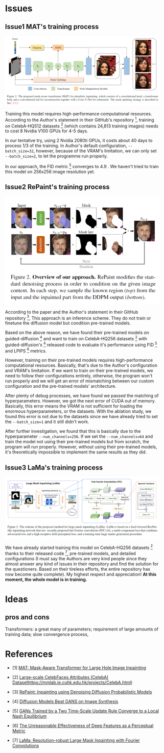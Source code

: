 # Issues

## Issue1 MAT's training process

<div align="center"><img src="https://raw.githubusercontent.com/ZenoNing/Zeno_Deep_Learning_Notes/main/2024/Architecture_MAT.png"></div>

Training this model  requires high-performance computational resources. According to the Author's statement in their GitHub's repository [<sup>1</sup>](#refer-anchor-1), training on CelebA-HQ512 datasets [<sup>2</sup>](#refer-anchor-2) (which contains 24,813 training images) needs to cost 8 Nvidia V100 GPUs for 4-5 days. 

In our tentative try, using 2 Nvidia 2080ti GPUs, it costs about 40 days to process 1/3 of the training. In Author's default configuration, `--batch_size=32`, however, because of the VRAM's limitation, we can only set `--batch_size=2`, to let the programme run properly. 

In our approach, the FID metric [<sup>5</sup>](#refer-anchor-5) converges to 4.9 . We haven't tried to train this model on 256x256 image resolution yet. 

## Issue2 RePaint's training process

<div align="center"><img src="https://raw.githubusercontent.com/ZenoNing/Zeno_Deep_Learning_Notes/main/2024/Architecture_RePaint.png"></div>

According to the paper and the Author's statement in their GitHub repository [<sup>3</sup>](#refer-anchor-3), This approach is an inference scheme. They do not train or finetune the diffusion model but condition pre-trained models. 

Based on the above reason, we have found their pre-trained models on guided-diffusion [<sup>4</sup>](#refer-anchor-4) and want to train on CelebA-HQ256 datasets [<sup>2</sup>](#refer-anchor-2) with guided-diffusion's [<sup>4</sup>](#refer-anchor-4) released code to evaluate it's performance using FID [<sup>5</sup>](#refer-anchor-5) and LPIPS [<sup>6</sup>](#refer-anchor-6) metrics.

However, training on their pre-trained models requires high-performance computational resources. Basically, that's due to the Author's configuration and VRAM's limitation. If we want to train on their pre-trained models, we need to follow their configurations entirely, otherwise, the program won't run properly and we will get an error of mismatching between our custom configuration and the pre-trained models' architecture. 

After plenty of debug processes, we have found we passed the matching of hyperparameters. However, we got the next error of CUDA out of memory. Basically, this error means the VRAM is not sufficient for loading the enormous hyperparameters, or the datasets. With the ablation study, we found this error is not due to the datasets since we have already tried to set the `--batch_size=1` and it still didn't work. 

After further investigation, we found that this is basically due to the hyperparameter `--num_channels=256`. If we set the `--num_channels=64` and train the model not using their pre-trained models but from scratch, the program will run properly. However, without using their pre-trained models, it's theoretically impossible to implement the same results as they did.

## Issue3 LaMa's training process

<div align="center"><img src="https://raw.githubusercontent.com/ZenoNing/Zeno_Deep_Learning_Notes/main/2024/Architecture_LaMa.png"></div>

We have already started training this model on CelebA-HQ256 datasets [<sup>2</sup>](#refer-anchor-2) thanks to their released code [<sup>7</sup>](#refer-anchor-7), pre-trained models, and detailed configurations (I must say the Authors are very kind people since they almost answer any kind of issues in their repository and find the solution for the questioners. Based on their tireless efforts, the entire repository has now become quite complete). My highest respect and appreciation!  **At this moment, the whole model is in training.**

# Ideas

## pros and cons

Transformers: a great many of parameters; requirement of large amounts of training data; slow convergence process, 

# References

<div id="refer-anchor-1"></div>

- [1] [MAT: Mask-Aware Transformer for Large Hole Image Inpainting](https://github.com/fenglinglwb/MAT/issues/23)

<div id="refer-anchor-2"></div>

- [2] [Large-scale CelebFaces Attributes (CelebA) Dataset](https://mmlab.ie.cuhk.edu.hk/projects/CelebA.html)https://mmlab.ie.cuhk.edu.hk/projects/CelebA.html)
  
<div id="refer-anchor-3"></div>

- [3] [RePaint: Inpainting using Denoising Diffusion Probabilistic Models](https://github.com/andreas128/RePaint?tab=readme-ov-file#details-on-data)

<div id="refer-anchor-4"></div>

- [4] [Diffusion Models Beat GANS on Image Synthesis](https://github.com/openai/guided-diffusion)
  
<div id="refer-anchor-5"></div>

- [5] [GANs Trained by a Two Time-Scale Update Rule Converge to a Local Nash Equilibrium](https://papers.nips.cc/paper_files/paper/2017/hash/8a1d694707eb0fefe65871369074926d-Abstract.html)
  
<div id="refer-anchor-6"></div>

- [6] [The Unreasonable Effectiveness of Deep Features as a Perceptual Metric](https://github.com/richzhang/PerceptualSimilarity)
  
<div id="refer-anchor-7"></div>

- [7] [LaMa: Resolution-robust Large Mask Inpainting with Fourier Convolutions](https://github.com/advimman/lama) 
